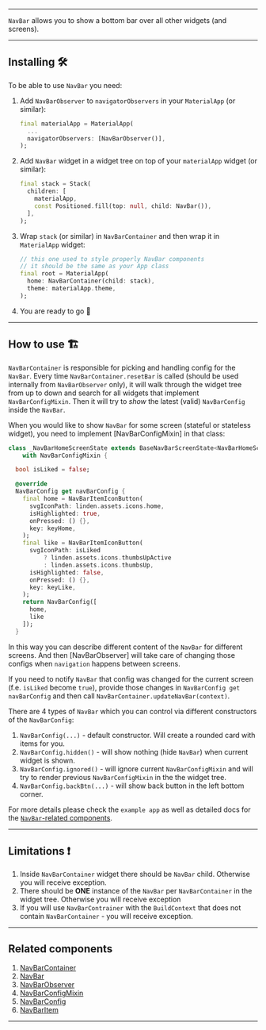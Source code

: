 ----------

`NavBar` allows you to show a bottom bar over all other widgets (and screens).

----------

## Installing :hammer_and_wrench:

To be able to use `NavBar` you need:

1. Add `NavBarObserver` to `navigatorObservers` in your `MaterialApp` (or similar):

    ```dart
    final materialApp = MaterialApp(
      ...
      navigatorObservers: [NavBarObserver()],
    );
    ```
2. Add `NavBar` widget in a widget tree on top of your `materialApp` widget (or similar):

    ```dart
    final stack = Stack(
      children: [
        materialApp,
        const Positioned.fill(top: null, child: NavBar()),
      ],
    );
    ```
3. Wrap `stack` (or similar) in `NavBarContainer` and then wrap it in `MaterialApp` widget:

    ```dart
    // this one used to style properly NavBar components
    // it should be the same as your App class
    final root = MaterialApp(
      home: NavBarContainer(child: stack),
      theme: materialApp.theme,
    );
    ```
4. You are ready to go :tada:

----------

## How to use :building_construction:

`NavBarContainer` is responsible for picking and handling config for the `NavBar`.
Every time `NavBarContainer.resetBar` is called (should be used internally from `NavBarObserver` only),
it will walk through the widget tree from up to down and search for all widgets that implement `NavBarConfigMixin`.
Then it will try to _show_ the latest (valid) `NavBarConfig` inside the `NavBar`.

When you would like to show `NavBar` for some screen (stateful or stateless widget), you need to
implement [NavBarConfigMixin] in that class:

```dart
class _NavBarHomeScreenState extends BaseNavBarScreenState<NavBarHomeScreen>
    with NavBarConfigMixin {

  bool isLiked = false;

  @override
  NavBarConfig get navBarConfig {
    final home = NavBarItemIconButton(
      svgIconPath: linden.assets.icons.home,
      isHighlighted: true,
      onPressed: () {},
      key: keyHome,
    );
    final like = NavBarItemIconButton(
      svgIconPath: isLiked
          ? linden.assets.icons.thumbsUpActive
          : linden.assets.icons.thumbsUp,
      isHighlighted: false,
      onPressed: () {},
      key: keyLike,
    );
    return NavBarConfig([
      home,
      like
    ]);
  }
```

In this way you can describe different content of the `NavBar` for different screens. And then
[NavBarObserver] will take care of changing those configs when `navigation` happens between screens.

If you need to notify `NavBar` that config was changed for the current screen 
(f.e. `isLiked` become `true`), provide those changes in `NavBarConfig get navBarConfig` 
and then call `NavBarContainer.updateNavBar(context)`. 

There are 4 types of `NavBar` which you can control via different constructors of the `NavBarConfig`:

1. `NavBarConfig(...)` - default constructor. Will create a rounded card with items for you.
2. `NavBarConfig.hidden()` - will show nothing (hide `NavBar`) when current widget is shown.
3. `NavBarConfig.ignored()` - will ignore current `NavBarConfigMixin` and will try to render previous `NavBarConfigMixin` in the the widget tree.
4. `NavBarConfig.backBtn(...)` - will show back button in the left bottom corner.

For more details please check the `example app` as well as detailed docs for the [`NavBar`-related components](#related-components).

----------

## Limitations :exclamation:

1. Inside `NavBarContainer` widget there should be `NavBar` child. Otherwise you will receive exception.
2. There should be **ONE** instance of the `NavBar` per `NavBarContainer` in the widget tree. Otherwise you will receive exception
3. If you will use `NavBarContrainer` with the `BuildContext` that does not contain `NavBarContainer` - you will receive exception.
   
----------


## Related components
1. [NavBarContainer](../docs/nav_bar/NAV_BAR_CONTAINER.MD)
2. [NavBar](../docs/nav_bar/NAV_BAR.MD)
3. [NavBarObserver](../docs/nav_bar/NAV_BAR_OBSERVER.MD)
4. [NavBarConfigMixin](../docs/nav_bar/NAV_BAR_CONFIG_MIXIN.MD)
5. [NavBarConfig](../docs/nav_bar/NAV_BAR_CONFIG.MD)
6. [NavBarItem](../docs/nav_bar/NAV_BAR_ITEM.MD)

----------